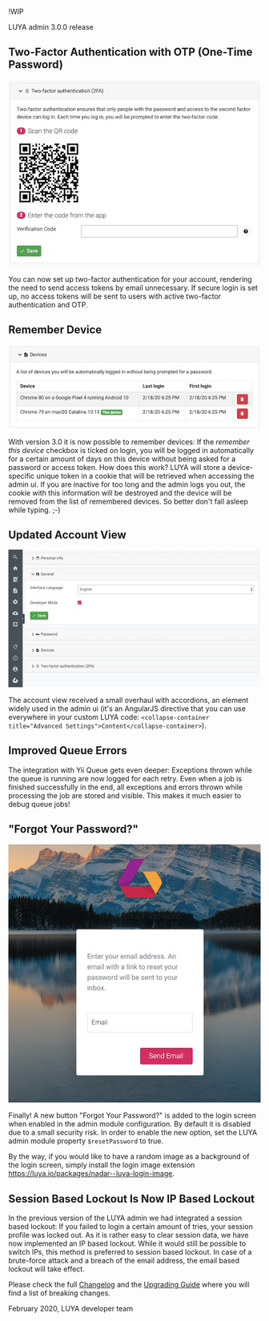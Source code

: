 !WIP

LUYA admin 3.0.0 release

## Two-Factor Authentication with OTP (One-Time Password)

![LUYA 2FA](https://raw.githubusercontent.com/luyadev/luya/master/docs/guide/img/2fa.png)

You can now set up two-factor authentication for your account, rendering the need to send access tokens by email unnecessary. If secure login is set up, no access tokens will be sent to users with active two-factor authentication and OTP.

## Remember Device

![LUYA Devices](https://raw.githubusercontent.com/luyadev/luya/master/docs/guide/img/devices.png)

With version 3.0 it is now possible to remember devices: If the *remember this device* checkbox is ticked on login, you will be logged in automatically for a certain amount of days on this device without being asked for a password or access token. How does this work? LUYA will store a device-specific unique token in a cookie that will be retrieved when accessing the admin ui. If you are inactive for too long and the admin logs you out, the cookie with this information will be destroyed and the device will be removed from the list of remembered devices. So better don't fall asleep while typing. ;-)

## Updated Account View

![LUYA Account overhaul](https://raw.githubusercontent.com/luyadev/luya/master/docs/guide/img/account.png)

The account view received a small overhaul with accordions, an element widely used in the admin ui (it's an AngularJS directive that you can use everywhere in your custom LUYA code: `<collapse-container title="Advanced Settings">Content</collapse-container>`).

## Improved Queue Errors

The integration with Yii Queue gets even deeper: Exceptions thrown while the queue is running are now logged for each retry. Even when a job is finished successfully in the end, all exceptions and errors thrown while processing the job are stored and visible. This makes it much easier to debug queue jobs!

## "Forgot Your Password?"

![LUYA Account overhaul](https://raw.githubusercontent.com/luyadev/luya/master/docs/guide/img/reset-password.png)

Finally! A new button "Forgot Your Password?" is added to the login screen when enabled in the admin module configuration. By default it is disabled due to a small security risk. In order to enable the new option, set the LUYA admin module property `$resetPassword` to true.

By the way, if you would like to have a random image as a background of the login screen, simply install the login image extension https://luya.io/packages/nadar--luya-login-image.

## Session Based Lockout Is Now IP Based Lockout

In the previous version of the LUYA admin we had integrated a session based lockout: If you failed to login a certain amount of tries, your session profile was locked out. As it is rather easy to clear session data, we have now implemented an IP based lockout. While it would still be possible to switch IPs, this method is preferred to session based lockout. In case of a brute-force attack and a breach of the email address, the email based lockout will take effect.

Please check the full [Changelog](https://github.com/luyadev/luya-module-admin/blob/master/CHANGELOG.md) and the [Upgrading Guide](https://github.com/luyadev/luya-module-admin/blob/master/UPGRADE.md) where you will find a list of breaking changes.

February 2020, LUYA developer team
